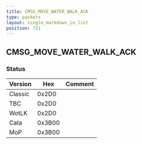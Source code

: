```yaml
---
title: CMSG_MOVE_WATER_WALK_ACK
type: packets
layout: single_markdown_in_list
position: 721
---
```


## CMSG_MOVE_WATER_WALK_ACK

### Status

Version    | Hex        | Comment
---------- | ---------- | ---------- 
Classic    | 0x2D0      | 
TBC        | 0x2D0      | 
WotLK      | 0x2D0      | 
Cata       | 0x3B00     | 
MoP        | 0x3B00     | 